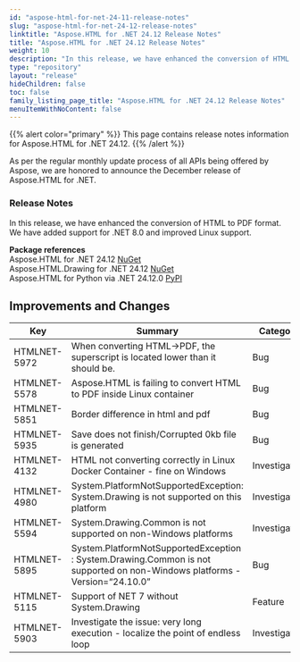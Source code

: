 ```yaml
---
id: "aspose-html-for-net-24-11-release-notes"
slug: "aspose-html-for-net-24-12-release-notes"
linktitle: "Aspose.HTML for .NET 24.12 Release Notes"
title: "Aspose.HTML for .NET 24.12 Release Notes"
weight: 10
description: "In this release, we have enhanced the conversion of HTML to PDF format. We have added support for .NET 8.0 and improved Linux support."
type: "repository"
layout: "release"
hideChildren: false
toc: false
family_listing_page_title: "Aspose.HTML for .NET 24.12 Release Notes"
menuItemWithNoContent: false
---
```

{{% alert color="primary" %}}
This page contains release notes information for Aspose.HTML for .NET 24.12.
{{% /alert %}}

As per the regular monthly update process of all APIs being offered by Aspose, we are honored to announce the December release of Aspose.HTML for .NET.

### Release Notes

In this release, we have enhanced the conversion of HTML to PDF format. We have added support for .NET 8.0 and improved Linux support.

**Package references**<br>
Aspose.HTML for .NET 24.12 [NuGet](https://www.nuget.org/packages/Aspose.Html)<br>
Aspose.HTML.Drawing for .NET 24.12 [NuGet](https://www.nuget.org/packages/Aspose.Html.Drawing)<br>
Aspose.HTML for Python via .NET  24.12.0 [PyPI](https://pypi.org/project/aspose-html-net/)


## **Improvements and Changes**

| **Key**      | **Summary**                                                                            | **Category** |
| ------------ | -------------------------------------------------------------------------------------- | ------------ |
| HTMLNET-5972 | When converting HTML->PDF, the superscript is located lower than it should be. | Bug |
| HTMLNET-5578 | Aspose.HTML is failing to convert HTML to PDF inside Linux container | Bug |
| HTMLNET-5851 | Border difference in html and pdf | Bug |
| HTMLNET-5935 | Save does not finish/Corrupted 0kb file is generated | Bug |
| HTMLNET-4132 | HTML not converting correctly in Linux Docker Container - fine on Windows | Investigation |
| HTMLNET-4980 | System.PlatformNotSupportedException: System.Drawing is not supported on this platform | Investigation |
| HTMLNET-5594 | System.Drawing.Common is not supported on non-Windows platforms | Investigation |
| HTMLNET-5895 | System.PlatformNotSupportedException : System.Drawing.Common is not supported on non-Windows platforms - Version=“24.10.0” | Bug |
| HTMLNET-5115 | Support of NET 7 without System.Drawing | Feature |
| HTMLNET-5903 | Investigate the issue: very long execution - localize the point of endless loop | Investigation |
